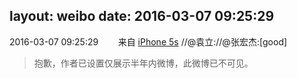 layout: weibo
date: 2016-03-07 09:25:29
---
2016-03-07 09:25:29  &nbsp;&nbsp;&nbsp;&nbsp;&nbsp;&nbsp; 来自 <a href="sinaweibo://customweibosource" rel="nofollow">iPhone 5s</a>
//@袁立://@张宏杰:[good]
>  抱歉，作者已设置仅展示半年内微博，此微博已不可见。 ​​​
